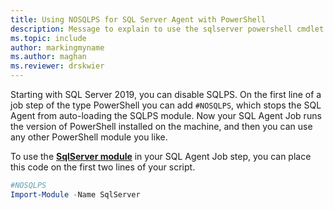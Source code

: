 ```yaml
---
title: Using NOSQLPS for SQL Server Agent with PowerShell
description: Message to explain to use the sqlserver powershell cmdlet instead of the sqlps cmdlet with SQL Server Agent
ms.topic: include
author: markingmyname
ms.author: maghan
ms.reviewer: drskwier
---
```


Starting with SQL Server 2019, you can disable SQLPS. On the first line of a job step of the type PowerShell you can add `#NOSQLPS`, which stops the SQL Agent from auto-loading the SQLPS module. Now your SQL Agent Job runs the version of PowerShell installed on the machine, and then you can use any other PowerShell module you like.

To use the [**SqlServer module**](https://www.powershellgallery.com/packages/Sqlserver/21.1.18235) in your SQL Agent Job step, you can place this code on the first two lines of your script.

```powershell
#NOSQLPS
Import-Module -Name SqlServer
```
